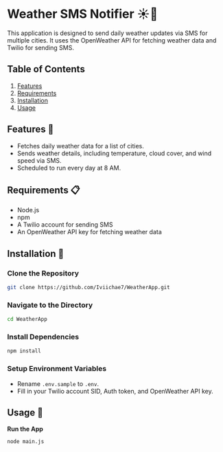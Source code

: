 # Weather SMS Notifier ☀️📲

This application is designed to send daily weather updates via SMS for multiple cities. It uses the OpenWeather API for fetching weather data and Twilio for sending SMS.

## Table of Contents

1. [Features](#features)
2. [Requirements](#requirements)
3. [Installation](#installation)
4. [Usage](#usage)

## Features 🌟

- Fetches daily weather data for a list of cities.
- Sends weather details, including temperature, cloud cover, and wind speed via SMS.
- Scheduled to run every day at 8 AM.

## Requirements 📋

- Node.js
- npm
- A Twilio account for sending SMS
- An OpenWeather API key for fetching weather data

## Installation 💾

### Clone the Repository

```bash
git clone https://github.com/Iviichae7/WeatherApp.git
```

### Navigate to the Directory

```bash
cd WeatherApp
```

### Install Dependencies

```bash
npm install
```

### Setup Environment Variables

- Rename `.env.sample` to `.env`.
- Fill in your Twilio account SID, Auth token, and OpenWeather API key.

## Usage 🚀

**Run the App**

```bash
node main.js
```

